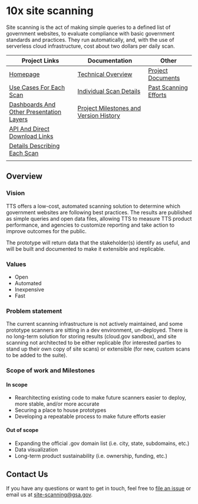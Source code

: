 # 10x site scanning

Site scanning is the act of making simple queries to a defined list of government websites, to evaluate compliance with basic government standards and practices. They run automatically, and, with the use of serverless cloud infrastructure, cost about two dollars per daily scan.


|  Project Links | Documentation  | Other  | 
|---|---|---|
|  [Homepage](https://site-scanning.app.cloud.gov/)  |  [Technical Overview]() | [Project Documents]()  | 
| [Use Cases For Each Scan](https://site-scanning.app.cloud.gov/use-cases/)  | [Individual Scan Details]()  | [Past Scanning Efforts](https://github.com/18F/site-scanning/blob/documentation-update/docs/misc/history.md)  | 
| [Dashboards And Other Presentation Layers](https://site-scanning.app.cloud.gov/presentation-layers/)  | [Project Milestones and Version History]() | []()  | 
| [API And Direct Download Links](https://site-scanning.app.cloud.gov/downloads/)  | []()  | []()  | 
| [Details Describing Each Scan](https://site-scanning.app.cloud.gov/scans/)  | []()  | []()  | 
| []()  | []()  | []()  | 


## Overview
### Vision
TTS offers a low-cost, automated scanning solution to determine which government websites are following best practices. The results are published as simple queries and open data files, allowing TTS to measure TTS product performance, and agencies to customize reporting and take action to improve outcomes for the public. 

The prototype will return data that the stakeholder(s) identify as useful, and will be built and documented to make it extensible and replicable.

### Values
- Open
- Automated
- Inexpensive
- Fast

### Problem statement
The current scanning infrastructure is not actively maintained, and some prototype scanners are sitting in a dev environment, un-deployed. There is no long-term solution for storing results (cloud.gov sandbox), and site scanning not architected to be either replicable (for interested parties to stand up their own copy of site scans) or extensible (for new, custom scans to be added to the suite). 

### Scope of work and Milestones
#### In scope
- Rearchitecting existing code to make future scanners easier to deploy, more stable, and/or more accurate
- Securing a place to house prototypes
- Developing a repeatable process to make future efforts easier
#### Out of scope
- Expanding the official .gov domain list (i.e. city, state, subdomains, etc.)
- Data visualization
- Long-term product sustainability (i.e. ownership, funding, etc.)



## Contact Us

If you have any questions or want to get in touch, feel free to [file an issue](https://github.com/18F/site-scanning/issues) or email us at site-scanning@gsa.gov.  
